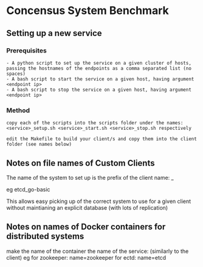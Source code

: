 # Concensus System Benchmark

## Setting up a new service 

### Prerequisites

	- A python script to set up the service on a given cluster of hosts, passing the hostnames of the endpoints as a comma separated list (no spaces)
	- A bash script to start the service on a given host, having argument <endpoint ip>
	- A bash script to stop the service on a given host, having argument <endpoint ip>

### Method

	copy each of the scripts into the scripts folder under the names: <service>_setup.sh <service>_start.sh <service>_stop.sh respectively
	
	edit the Makefile to build your client/s and copy them into the client folder (see names below) 

## Notes on file names of Custom Clients

The name of the system to set up is the prefix of the client name:
	<system>_<info about client>

eg
	etcd_go-basic

This allows easy picking up of the correct system to use for a given client without maintianing an explicit database (with lots of replication)

## Notes on names of Docker containers for distributed systems

make the name of the container the name of the service: (similarly to the client)
eg
	for zookeeper: name=zookeeper
	for ectd: name=etcd


